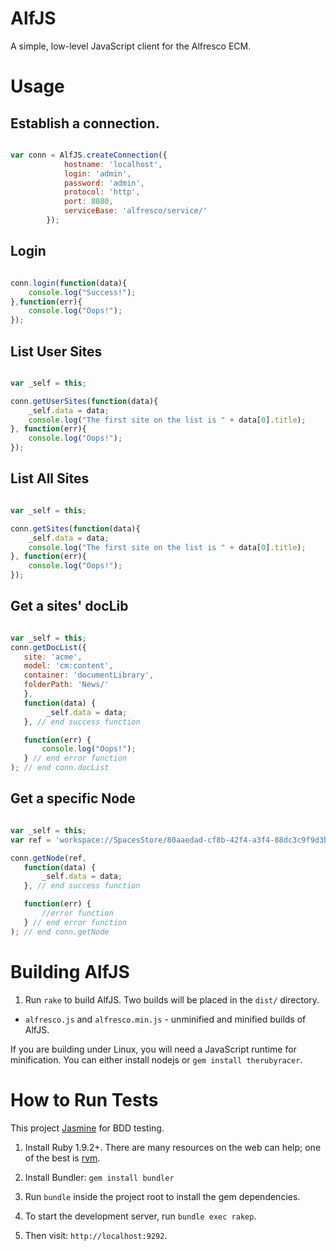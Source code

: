 # AlfJS
A simple, low-level JavaScript client for the Alfresco ECM.

# Usage

## Establish a connection.
```javascript

var conn = AlfJS.createConnection({
			hostname: 'localhost',
			login: 'admin',
			password: 'admin',
			protocol: 'http',
			port: 8080,
			serviceBase: 'alfresco/service/'
		});

```

## Login
```javascript

conn.login(function(data){
    console.log("Success!");
},function(err){
    console.log("Oops!");
});

```

## List User Sites

```javascript

var _self = this;

conn.getUserSites(function(data){
    _self.data = data;
    console.log("The first site on the list is " + data[0].title);
}, function(err){
    console.log("Oops!");
});

```

## List All Sites

```javascript

var _self = this;

conn.getSites(function(data){
    _self.data = data;
    console.log("The first site on the list is " + data[0].title);
}, function(err){
    console.log("Oops!");
});

```

## Get a sites' docLib

```javascript

var _self = this;
conn.getDocList({
   site: 'acme',
   model: 'cm:content',
   container: 'documentLibrary',
   folderPath: 'News/'
   },
   function(data) {
        _self.data = data;
   }, // end success function

   function(err) {
       console.log("Oops!");
   } // end error function
); // end conn.docList

```

## Get a specific Node

```javascript

var _self = this;
var ref = 'workspace://SpacesStore/80aaedad-cf8b-42f4-a3f4-88dc3c9f9d3b';

conn.getNode(ref,
   function(data) {
       _self.data = data;
   }, // end success function

   function(err) {
       //error function
   } // end error function
); // end conn.getNode


```

# Building AlfJS

1. Run `rake` to build AlfJS. Two builds will be placed in the `dist/` directory.
  * `alfresco.js` and `alfresco.min.js` - unminified and minified
    builds of AlfJS.

If you are building under Linux, you will need a JavaScript runtime for
minification. You can either install nodejs or `gem install
therubyracer`.

# How to Run Tests

This project [Jasmine](http://pivotal.github.com/jasmine/) for BDD testing.

1. Install Ruby 1.9.2+. There are many resources on the web can help; one of the best is [rvm](http://rvm.beginrescueend.com/).

2. Install Bundler: `gem install bundler`

3. Run `bundle` inside the project root to install the gem dependencies.

4. To start the development server, run `bundle exec rakep`.

5. Then visit: `http://localhost:9292`.
